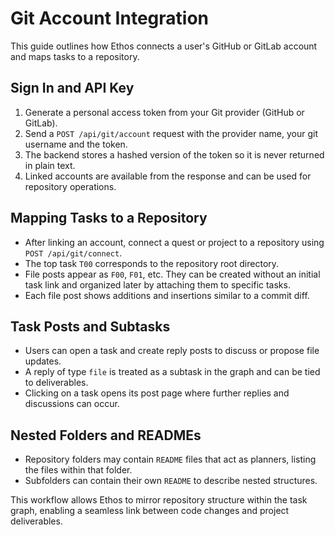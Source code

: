# Git Account Integration

This guide outlines how Ethos connects a user's GitHub or GitLab account and maps tasks to a repository.

## Sign In and API Key

1. Generate a personal access token from your Git provider (GitHub or GitLab).
2. Send a `POST /api/git/account` request with the provider name, your git username and the token.
3. The backend stores a hashed version of the token so it is never returned in plain text.
4. Linked accounts are available from the response and can be used for repository operations.

## Mapping Tasks to a Repository

* After linking an account, connect a quest or project to a repository using `POST /api/git/connect`.
* The top task `T00` corresponds to the repository root directory.
* File posts appear as `F00`, `F01`, etc. They can be created without an initial task link and organized later by attaching them to specific tasks.
* Each file post shows additions and insertions similar to a commit diff.

## Task Posts and Subtasks

* Users can open a task and create reply posts to discuss or propose file updates.
* A reply of type `file` is treated as a subtask in the graph and can be tied to deliverables.
* Clicking on a task opens its post page where further replies and discussions can occur.

## Nested Folders and READMEs

* Repository folders may contain `README` files that act as planners, listing the files within that folder.
* Subfolders can contain their own `README` to describe nested structures.

This workflow allows Ethos to mirror repository structure within the task graph, enabling a seamless link between code changes and project deliverables.
